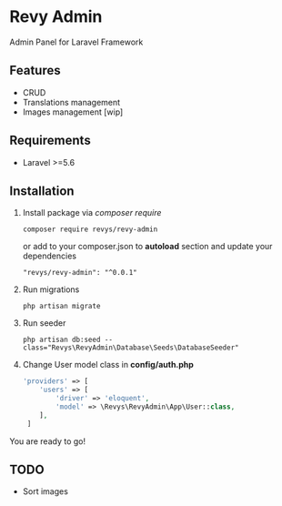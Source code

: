 # Revy Admin

Admin Panel for Laravel Framework

## Features
- CRUD
- Translations management
- Images management [wip]

## Requirements
- Laravel >=5.6

## Installation

1. Install package via *composer require*
    ```
    composer require revys/revy-admin
    ```
    or add to your composer.json to **autoload** section and update your dependencies
    ```
    "revys/revy-admin": "^0.0.1"
    ```
2. Run migrations
    ```
    php artisan migrate
    ```
3. Run seeder
    ```
    php artisan db:seed --class="Revys\RevyAdmin\Database\Seeds\DatabaseSeeder"
    ```
4. Change User model class in **config/auth.php**
    ```php
    'providers' => [
        'users' => [
            'driver' => 'eloquent',
            'model' => \Revys\RevyAdmin\App\User::class,
        ],
     ]
    ```
    
You are ready to go!



## TODO
- Sort images